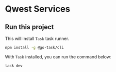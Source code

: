 # Qwest Services

## Run this project
This will install `Task` task runner.
```sh
npm install -g @go-task/cli
```

With `Task` installed, you can run the command below:
```sh
task dev
```